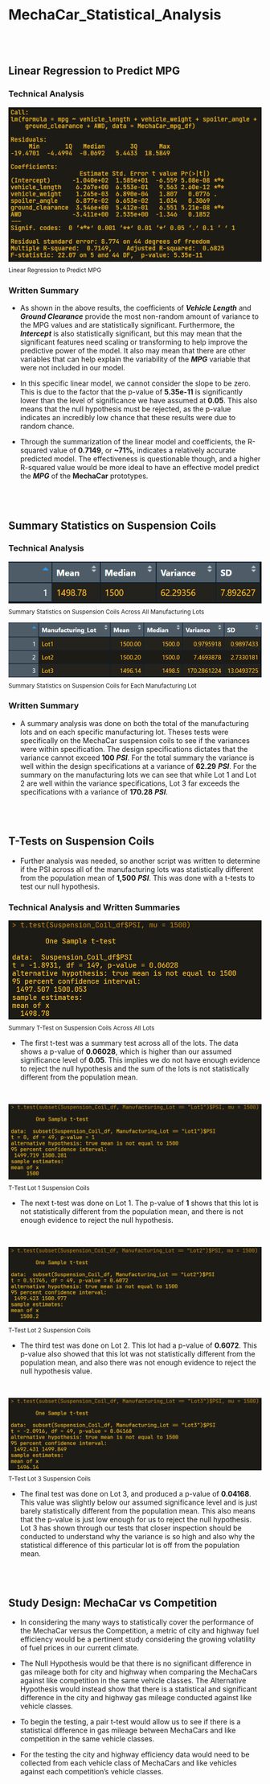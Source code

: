 # MechaCar_Statistical_Analysis

<br>
<br>

## Linear Regression to Predict MPG

### Technical Analysis

![Linear Regression to Predict MPG](Resources/LR_to_predict_MPG.png "Linear Regression to Predict MPG")
<br>
<sub>Linear Regression to Predict MPG</sub>


### Written Summary

- As shown in the above results, the coefficients of ***Vehicle Length*** and ***Ground Clearance*** provide the most non-random amount of variance to the MPG values and are statistically significant. Furthermore, the ***Intercept*** is also statistically significant, but this may mean that the significant features need scaling or transforming to help improve the predictive power of the model. It also may mean that there are other variables that can help explain the variability of the ***MPG*** variable that were not included in our model.

- In this specific linear model, we cannot consider the slope to be zero. This is due to the factor that the p-value of **5.35e-11** is significantly lower than the level of significance we have assumed at **0.05**. This also means that the null hypothesis must be rejected, as the p-value indicates an incredibly low chance that these results were due to random chance.

- Through the summarization of the linear model and coefficients, the R-squared value of **0.7149**, or **~71%**, indicates a relatively accurate predicted model. The effectiveness is questionable though, and a higher R-squared value would be more ideal to have an effective model predict the ***MPG*** of the **MechaCar** prototypes.

<br>
<br>

## Summary Statistics on Suspension Coils

### Technical Analysis

![Summary Statistics on Suspension Coils Across All Manufacturing Lots](Resources/Total_Summary_SC.png "Summary Statistics on Suspension Coils Across All Manufacturing Lots")
<br>
<sub>Summary Statistics on Suspension Coils Across All Manufacturing Lots</sub>


![Summary Statistics on Suspension Coils For Each Manufacturing Lot](Resources/Lot_Summary_SC.png "Summary Statistics on Suspension Coils For Each Manufacturing Lot")
<br>
<sub>Summary Statistics on Suspension Coils for Each Manufacturing Lot</sub>


### Written Summary

- A summary analysis was done on both the total of the manufacturing lots and on each specific manufacturing lot. Theses tests were specifically on the MechaCar suspension coils to see if the variances were within specification. The design specifications dictates that the variance cannot exceed **100** ***PSI***. For the total summary the variance is well within the design specifications at a variance of **62.29** ***PSI***. For the summary on the manufacturing lots we can see that while Lot 1 and Lot 2 are well within the variance specifications, Lot 3 far exceeds the specifications with a variance of **170.28** ***PSI***.

<br>
<br>

## T-Tests on Suspension Coils

- Further analysis was needed, so another script was written to determine if the PSI across all of the manufacturing lots was statistically different from the population mean of **1,500** ***PSI***. This was done with a t-tests to test our null hypothesis.


### Technical Analysis and Written Summaries

![Summary T-Tests of Suspension Coils Across All Lots](Resources/T-test_Total_Lots.png "Summary T-Test of Suspension Coils Across All Lots")
<br>
<sub>Summary T-Test on Suspension Coils Across All Lots</sub>

- The first t-test was a summary test across all of the lots. The data shows a p-value of **0.06028**, which is higher than our assumed significance level of **0.05**. This implies we do not have enough evidence to reject the null hypothesis and the sum of the lots is not statistically different from the population mean.

<br>

![T-Test Lot 1 Suspension Coils](Resources/T-Test_Lot1.png "T-Test Lot 1 Suspension Coils")
<br>
<sub>T-Test Lot 1 Suspension Coils</sub>

- The next t-test was done on Lot 1. The p-value of **1** shows that this lot is not statistically different from the population mean, and there is not enough evidence to reject the null hypothesis.

<br>

![T-Test Lot 2 Suspension Coils](Resources/T-Test_Lot2.png "T-Test Lot 2 Suspension Coils")
<br>
<sub>T-Test Lot 2 Suspension Coils</end>

- The third test was done on Lot 2. This lot had a p-value of **0.6072**. This p-value also showed that this lot was not statistically different from the population mean, and also there was not enough evidence to reject the null hypothesis value.

<br>

![T-Test Lot 3 Suspension Coils](Resources/T-Test_Lot3.png "T-Test Lot 3 Suspension Coils")
<sub>T-Test Lot 3 Suspension Coils</sub>

- The final test was done on Lot 3, and produced a p-value of **0.04168**. This value was slightly below our assumed significance level and is just barely statistically different from the population mean. This also means that the p-value is just low enough for us to reject the null hypothesis. Lot 3 has shown through our tests that closer inspection should be conducted to understand why the variance is so high and also why the statistical difference of this particular lot is off from the population mean.

<br>
<br>

## Study Design: MechaCar vs Competition

- In considering the many ways to statistically cover the performance of the MechaCar versus the Competition, a metric of city and highway fuel efficiency would be a pertinent study considering the growing volatility of fuel prices in our current climate.

- The Null Hypothesis would be that there is no significant difference in gas mileage both for city and highway when comparing the MechaCars against like competition in the same vehicle classes.
The Alternative Hypothesis would instead show that there is a statistical and significant difference in the city and highway gas mileage conducted against like vehicle classes.

- To begin the testing, a pair t-test would allow us to see if there is a statistical difference in gas mileage between MechaCars and like competition in the same vehicle classes.

- For the testing the city and highway efficiency data would need to be collected from each vehicle class of MechaCars and like vehicles against each competition’s vehicle classes.
